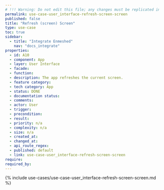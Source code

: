 ```yaml
---
# !!! Warning: Do not edit this file; any changes must be replicated in Excel !!!
permalink: use-case-user_interface-refresh-screen-screen
published: false
title: "Refresh (screen) Screen"
type: use-case
toc: true
sidebar:
  - title: "Integrate Enmeshed"
    nav: "docs_integrate"
properties:
  - id: A10
  - component: App
  - layer: User Interface
  - facade:
  - function:
  - description: The app refreshes the current screen.
  - feature category:
  - tech category: App
  - status: DONE
  - documentation status:
  - comments:
  - actor: User
  - trigger:
  - precondition:
  - result:
  - priority: n/a
  - complexity: n/a
  - size: n/a
  - created_at:
  - changed_at:
  - api_route_regex:
  - published: default
  - link: use-case-user_interface-refresh-screen-screen
require:
required_by:
---
```


{% include use-cases/use-case-user_interface-refresh-screen-screen.md %}
